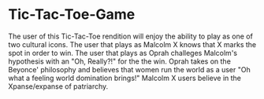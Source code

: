 # Tic-Tac-Toe-Game
The user of this Tic-Tac-Toe rendition will enjoy the ability to play as one of two cultural icons.
The user that plays as Malcolm X knows that X marks the spot in order to win.
The user that plays as Oprah challeges Malcolm's hypothesis with an "Oh, Really?!" for the the win.
Oprah takes on the Beyonce' philosophy and believes that women run the world as a user "Oh what a feeling world domination brings!"
Malcolm X users believe in the Xpanse/expanse of patriarchy.
